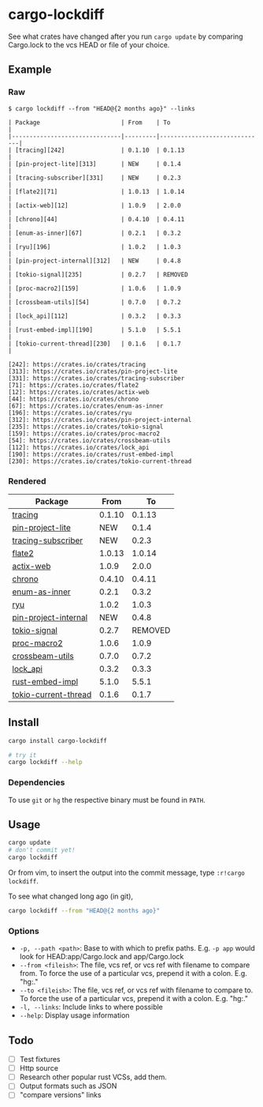 cargo-lockdiff
==============

See what crates have changed after you run `cargo update` by comparing Cargo.lock to the vcs HEAD or file of your choice.

Example
-------

### Raw

```
$ cargo lockdiff --from "HEAD@{2 months ago}" --links

| Package                       | From    | To                           |
|-------------------------------|---------|------------------------------|
| [tracing][242]                | 0.1.10  | 0.1.13                       |
| [pin-project-lite][313]       | NEW     | 0.1.4                        |
| [tracing-subscriber][331]     | NEW     | 0.2.3                        |
| [flate2][71]                  | 1.0.13  | 1.0.14                       |
| [actix-web][12]               | 1.0.9   | 2.0.0                        |
| [chrono][44]                  | 0.4.10  | 0.4.11                       |
| [enum-as-inner][67]           | 0.2.1   | 0.3.2                        |
| [ryu][196]                    | 1.0.2   | 1.0.3                        |
| [pin-project-internal][312]   | NEW     | 0.4.8                        |
| [tokio-signal][235]           | 0.2.7   | REMOVED                      |
| [proc-macro2][159]            | 1.0.6   | 1.0.9                        |
| [crossbeam-utils][54]         | 0.7.0   | 0.7.2                        |
| [lock_api][112]               | 0.3.2   | 0.3.3                        |
| [rust-embed-impl][190]        | 5.1.0   | 5.5.1                        |
| [tokio-current-thread][230]   | 0.1.6   | 0.1.7                        |

[242]: https://crates.io/crates/tracing
[313]: https://crates.io/crates/pin-project-lite
[331]: https://crates.io/crates/tracing-subscriber
[71]: https://crates.io/crates/flate2
[12]: https://crates.io/crates/actix-web
[44]: https://crates.io/crates/chrono
[67]: https://crates.io/crates/enum-as-inner
[196]: https://crates.io/crates/ryu
[312]: https://crates.io/crates/pin-project-internal
[235]: https://crates.io/crates/tokio-signal
[159]: https://crates.io/crates/proc-macro2
[54]: https://crates.io/crates/crossbeam-utils
[112]: https://crates.io/crates/lock_api
[190]: https://crates.io/crates/rust-embed-impl
[230]: https://crates.io/crates/tokio-current-thread
```

### Rendered

| Package                       | From    | To                           |
|-------------------------------|---------|------------------------------|
| [tracing][242]                | 0.1.10  | 0.1.13                       |
| [pin-project-lite][313]       | NEW     | 0.1.4                        |
| [tracing-subscriber][331]     | NEW     | 0.2.3                        |
| [flate2][71]                  | 1.0.13  | 1.0.14                       |
| [actix-web][12]               | 1.0.9   | 2.0.0                        |
| [chrono][44]                  | 0.4.10  | 0.4.11                       |
| [enum-as-inner][67]           | 0.2.1   | 0.3.2                        |
| [ryu][196]                    | 1.0.2   | 1.0.3                        |
| [pin-project-internal][312]   | NEW     | 0.4.8                        |
| [tokio-signal][235]           | 0.2.7   | REMOVED                      |
| [proc-macro2][159]            | 1.0.6   | 1.0.9                        |
| [crossbeam-utils][54]         | 0.7.0   | 0.7.2                        |
| [lock_api][112]               | 0.3.2   | 0.3.3                        |
| [rust-embed-impl][190]        | 5.1.0   | 5.5.1                        |
| [tokio-current-thread][230]   | 0.1.6   | 0.1.7                        |

[242]: https://crates.io/crates/tracing
[313]: https://crates.io/crates/pin-project-lite
[331]: https://crates.io/crates/tracing-subscriber
[71]: https://crates.io/crates/flate2
[12]: https://crates.io/crates/actix-web
[44]: https://crates.io/crates/chrono
[67]: https://crates.io/crates/enum-as-inner
[196]: https://crates.io/crates/ryu
[312]: https://crates.io/crates/pin-project-internal
[235]: https://crates.io/crates/tokio-signal
[159]: https://crates.io/crates/proc-macro2
[54]: https://crates.io/crates/crossbeam-utils
[112]: https://crates.io/crates/lock_api
[190]: https://crates.io/crates/rust-embed-impl
[230]: https://crates.io/crates/tokio-current-thread

Install
-------

```bash
cargo install cargo-lockdiff

# try it
cargo lockdiff --help
```

### Dependencies

To use `git` or `hg` the respective binary must be found in `PATH`.


Usage
-----

```bash
cargo update
# don't commit yet!
cargo lockdiff
```

Or from vim, to insert the output into the commit message, type `:r!cargo lockdiff`.

To see what changed long ago (in git),

```bash
cargo lockdiff --from "HEAD@{2 months ago}"
```

### Options

- `-p, --path <path>`: Base to with which to prefix paths. E.g. `-p app` would look for HEAD:app/Cargo.lock and app/Cargo.lock
- `--from <fileish>`: The file, vcs ref, or vcs ref with filename to compare from.  To force the use of a particular vcs, prepend it with a colon. E.g. "hg:."
- `--to <fileish>`: The file, vcs ref, or vcs ref with filename to compare to.  To force the use of a particular vcs, prepend it with a colon. E.g. "hg:."
- `-l, --links`: Include links to where possible
- `--help`: Display usage information

Todo
----

- [ ] Test fixtures
- [ ] Http source
- [ ] Research other popular rust VCSs, add them.
- [ ] Output formats such as JSON
- [ ] "compare versions" links
